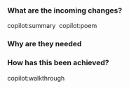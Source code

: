 ### What are the incoming changes?
copilot:summary
​
copilot:poem

### Why are they needed
<!-- author to complete, pleas include a link to the issue number -->

### How has this been achieved?
copilot:walkthrough
